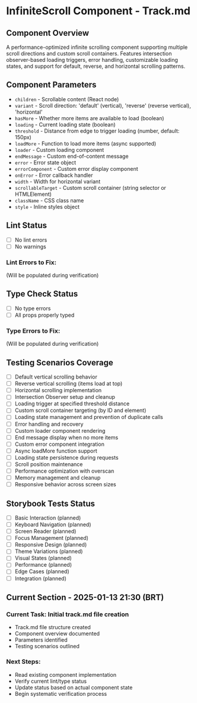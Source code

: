 # InfiniteScroll Component - Track.md

## Component Overview

A performance-optimized infinite scrolling component supporting multiple scroll directions and custom scroll containers. Features intersection observer-based loading triggers, error handling, customizable loading states, and support for default, reverse, and horizontal scrolling patterns.

## Component Parameters

- `children` - Scrollable content (React node)
- `variant` - Scroll direction: 'default' (vertical), 'reverse' (reverse vertical), 'horizontal'
- `hasMore` - Whether more items are available to load (boolean)
- `loading` - Current loading state (boolean)
- `threshold` - Distance from edge to trigger loading (number, default: 150px)
- `loadMore` - Function to load more items (async supported)
- `loader` - Custom loading component
- `endMessage` - Custom end-of-content message
- `error` - Error state object
- `errorComponent` - Custom error display component
- `onError` - Error callback handler
- `width` - Width for horizontal variant
- `scrollableTarget` - Custom scroll container (string selector or HTMLElement)
- `className` - CSS class name
- `style` - Inline styles object

## Lint Status

- [ ] No lint errors
- [ ] No warnings

### Lint Errors to Fix:

(Will be populated during verification)

## Type Check Status

- [ ] No type errors
- [ ] All props properly typed

### Type Errors to Fix:

(Will be populated during verification)

## Testing Scenarios Coverage

- [ ] Default vertical scrolling behavior
- [ ] Reverse vertical scrolling (items load at top)
- [ ] Horizontal scrolling implementation
- [ ] Intersection Observer setup and cleanup
- [ ] Loading trigger at specified threshold distance
- [ ] Custom scroll container targeting (by ID and element)
- [ ] Loading state management and prevention of duplicate calls
- [ ] Error handling and recovery
- [ ] Custom loader component rendering
- [ ] End message display when no more items
- [ ] Custom error component integration
- [ ] Async loadMore function support
- [ ] Loading state persistence during requests
- [ ] Scroll position maintenance
- [ ] Performance optimization with overscan
- [ ] Memory management and cleanup
- [ ] Responsive behavior across screen sizes

## Storybook Tests Status

- [ ] Basic Interaction (planned)
- [ ] Keyboard Navigation (planned)
- [ ] Screen Reader (planned)
- [ ] Focus Management (planned)
- [ ] Responsive Design (planned)
- [ ] Theme Variations (planned)
- [ ] Visual States (planned)
- [ ] Performance (planned)
- [ ] Edge Cases (planned)
- [ ] Integration (planned)

## Current Section - 2025-01-13 21:30 (BRT)

### Current Task: Initial track.md file creation

- Track.md file structure created
- Component overview documented
- Parameters identified
- Testing scenarios outlined

### Next Steps:

- Read existing component implementation
- Verify current lint/type status
- Update status based on actual component state
- Begin systematic verification process
